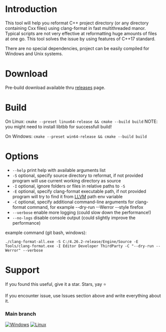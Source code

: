 # Introduction
This tool will help you reformat C++ project directory (or any directory containing Cxx files) using clang-format in fast multithreaded manor.
Typical scripts are not very effective at reformatting huge amounts of files at one go. This tool solves the issue by using features of C++17 standard.

There are no special dependencies, project can be easily compiled for Windows and Unix systems. 

# Download
Pre-build download available thru [releases](https://github.com/GloryOfNight/clang-format-all/releases) page.

# Build
On Linux: `cmake --preset linux64-release && cmake --build build` NOTE: you might need to install libtbb for successfull build!

On Windows: `cmake --preset win64-release && cmake --build build`

# Options
- `--help` print help with available arguments list
- `-S` optional, specify source directory to reformat, if not provided program will use current working directory as source
- `-I` optional, ignore folders or files in relative paths to `-S`
- `-E` optional, specify clang-format executable path, if not provided program will try to find it from [LLVM](https://github.com/llvm/llvm-project/releases) path env variable
- `-C` optional, specify additional command-line arguments for clang-format command, for example --dry-run --Werror --style firefox
- `--verbose` enable more logging (could slow down the performance!)
- `--no-logs` disable console output (could slightly improve the performance)

example command (git bash, windows):

`./clang-format-all.exe -S C:/4.26.2-release/Engine/Source -E Tools/clang-format.exe -I Editor Developer ThirdParty -C "--dry-run --Werror" --verbose`

# Support
If you found this useful, give it a star. Stars, yay ⭐

If you encounter issue, use Issues section above and write everything about it.


### Main branch
[![Windows](https://github.com/GloryOfNight/clang-format-all/actions/workflows/windows.yml/badge.svg)](https://github.com/GloryOfNight/clang-format-all/actions/workflows/windows.yml)
[![Linux](https://github.com/GloryOfNight/clang-format-all/actions/workflows/linux.yml/badge.svg)](https://github.com/GloryOfNight/clang-format-all/actions/workflows/linux.yml)
